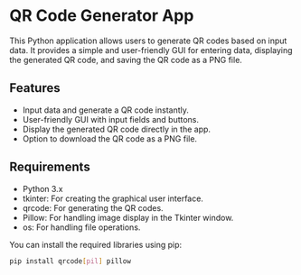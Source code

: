 # QR Code Generator App

This Python application allows users to generate QR codes based on input data. It provides a simple and user-friendly GUI for entering data, displaying the generated QR code, and saving the QR code as a PNG file.

## Features
- Input data and generate a QR code instantly.
- User-friendly GUI with input fields and buttons.
- Display the generated QR code directly in the app.
- Option to download the QR code as a PNG file.

## Requirements
- Python 3.x
- tkinter: For creating the graphical user interface.
- qrcode: For generating the QR codes.
- Pillow: For handling image display in the Tkinter window.
- os: For handling file operations.

You can install the required libraries using pip:

```bash
pip install qrcode[pil] pillow
